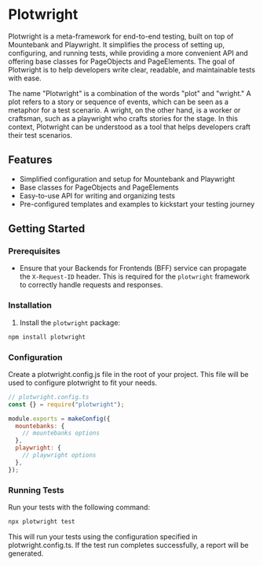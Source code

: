 # Plotwright

Plotwright is a meta-framework for end-to-end testing, built on top of Mountebank and Playwright. It simplifies the process of setting up, configuring, and running tests, while providing a more convenient API and offering base classes for PageObjects and PageElements. The goal of Plotwright is to help developers write clear, readable, and maintainable tests with ease.

The name "Plotwright" is a combination of the words "plot" and "wright." A plot refers to a story or sequence of events, which can be seen as a metaphor for a test scenario. A wright, on the other hand, is a worker or craftsman, such as a playwright who crafts stories for the stage. In this context, Plotwright can be understood as a tool that helps developers craft their test scenarios.

## Features

- Simplified configuration and setup for Mountebank and Playwright
- Base classes for PageObjects and PageElements
- Easy-to-use API for writing and organizing tests
- Pre-configured templates and examples to kickstart your testing journey

## Getting Started

### Prerequisites

- Ensure that your Backends for Frontends (BFF) service can propagate the `X-Request-ID` header. This is required for the `plotwright` framework to correctly handle requests and responses.

### Installation

1. Install the `plotwright` package:

```bash
npm install plotwright
```

### Configuration

Create a plotwright.config.js file in the root of your project. This file will be used to configure plotwright to fit your needs.

```javascript
// plotwright.config.ts
const {} = require("plotwright");

module.exports = makeConfig({
  mountebanks: {
    // mountebanks options
  },
  playwright: {
    // playwright options
  },
});
```

### Running Tests

Run your tests with the following command:

```bash
npx plotwright test
```

This will run your tests using the configuration specified in plotwright.config.ts. If the test run completes successfully, a report will be generated.

